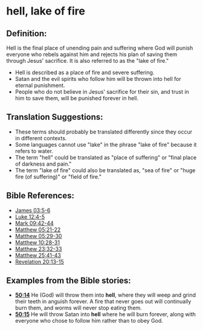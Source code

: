 # hell, lake of fire #

## Definition: ##

Hell is the final place of unending pain and suffering where God will punish everyone who rebels against him and rejects his plan of saving them through Jesus' sacrifice. It is also referred to as the "lake of fire."

 * Hell is described as a place of fire and severe suffering.
 * Satan and the evil spirits who follow him will be thrown into hell for eternal punishment.
 * People who do not believe in Jesus' sacrifice for their sin, and trust in him to save them, will be punished forever in hell.
   

## Translation Suggestions: ##

* These terms should probably be translated differently since they occur in different contexts.
* Some languages cannot use "lake" in the phrase "lake of fire" because it refers to water.
* The term "hell" could be translated as "place of suffering" or "final place of darkness and pain."
* The term "lake of fire" could also be translated as, "sea of fire" or "huge fire (of suffering)" or "field of fire."



## Bible References: ##

* [James 03:5-6](en/tn/jas/help/03/05)
* [Luke 12:4-5](en/tn/luk/help/12/04)
* [Mark 09:42-44](en/tn/mrk/help/09/42)
* [Matthew 05:21-22](en/tn/mat/help/05/21)
* [Matthew 05:29-30](en/tn/mat/help/05/29)
* [Matthew 10:28-31](en/tn/mat/help/10/28)
* [Matthew 23:32-33](en/tn/mat/help/23/32)
* [Matthew 25:41-43](en/tn/mat/help/25/41)
* [Revelation 20:13-15](en/tn/rev/help/20/13)

## Examples from the Bible stories: ##

 * __[50:14](en/tn/obs/help/50/14)__ He (God) will throw them into __hell__, where they will weep and grind their teeth in anguish forever. A fire that never goes out will continually burn them, and worms will never stop eating them.
 * __[50:15](en/tn/obs/help/50/15)__ He will throw Satan into __hell__ where he will burn forever, along with everyone who chose to follow him rather than to obey God.